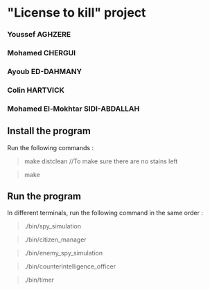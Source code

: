 # "License to kill" project 

### Youssef AGHZERE
### Mohamed CHERGUI
### Ayoub ED-DAHMANY  
### Colin HARTVICK
### Mohamed El-Mokhtar SIDI-ABDALLAH

## Install the program

Run the following commands :
> make distclean //To make sure there are no stains left

> make

## Run the program
In different terminals, run the following command in the same order :
> ./bin/spy_simulation

> ./bin/citizen_manager

> ./bin/enemy_spy_simulation

> ./bin/counterintelligence_officer

> ./bin/timer

